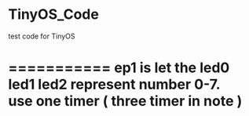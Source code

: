 TinyOS_Code
===========

test code for TinyOS

===========
ep1 is let the led0 led1 led2 represent number 0-7.  
use one timer ( three timer in note )  
===========

